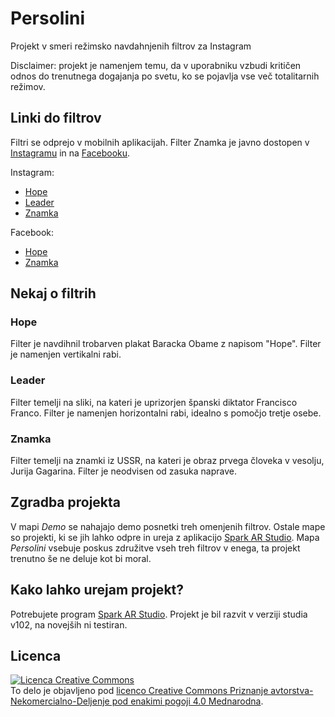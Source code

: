 # Persolini
Projekt v smeri režimsko navdahnjenih filtrov za Instagram

Disclaimer: projekt je namenjem temu, da v uporabniku vzbudi kritičen odnos do trenutnega dogajanja po svetu, ko se pojavlja vse več totalitarnih režimov.

## Linki do filtrov
Filtri se odprejo v mobilnih aplikacijah.
Filter Znamka je javno dostopen v [Instagramu](https://www.instagram.com/ar/536113964030560/) in na [Facebooku](https://www.facebook.com/fbcameraeffects/tryit/536113964030560/).

Instagram:
 - [Hope](https://www.instagram.com/ar/883633485786528/?ch=YzMxY2EyMThjMTMzM2RjMmQ2NzU1OWZjNDBmNGE5YTQ%3D)
 - [Leader](https://www.instagram.com/ar/188159753043280/?ch=ZDBhYmQ2ZDQxYTc2M2FiMGM2Zjg5OWRiMjliY2FjZDk%3D)
 - [Znamka](https://www.instagram.com/ar/1767947723364642/?ch=Mzc5YWE2ZDFmMTQwMjQwNDg1MmJlMDM4ZGJhZDFjNjQ%3D)
 
Facebook:
 - [Hope](https://www.facebook.com/fbcameraeffects/testit/120097883313098/MTA0N2EwMWNjODYwOTE0MjYwZTg2OTRjMTZlMjRmZDc=/)
 - [Znamka](https://www.facebook.com/fbcameraeffects/testit/343475653352724/OTJhMTAzMjc1ZjYwMGU1MzJhN2NlNTMxNWVhMmUzOTA=/)

## Nekaj o filtrih

### Hope
Filter je navdihnil trobarven plakat Baracka Obame z napisom "Hope". Filter je namenjen vertikalni rabi.

### Leader
Filter temelji na sliki, na kateri je uprizorjen španski diktator Francisco Franco. Filter je namenjen horizontalni rabi, idealno s pomočjo tretje osebe.

### Znamka
Filter temelji na znamki iz USSR, na kateri je obraz prvega človeka v vesolju, Jurija Gagarina. Filter je neodvisen od zasuka naprave.

## Zgradba projekta

V mapi *Demo* se nahajajo demo posnetki treh omenjenih filtrov.
Ostale mape so projekti, ki se jih lahko odpre in ureja z aplikacijo [Spark AR Studio](https://sparkar.facebook.com/ar-studio/).
Mapa *Persolini* vsebuje poskus združitve vseh treh filtrov v enega, ta projekt trenutno še ne deluje kot bi moral.

## Kako lahko urejam projekt?
Potrebujete program [Spark AR Studio](https://sparkar.facebook.com/ar-studio/download/). Projekt je bil razvit v verziji studia v102, na novejših ni testiran.


## Licenca
<a rel="license" href="http://creativecommons.org/licenses/by-nc-sa/4.0/"><img alt="Licenca Creative Commons" style="border-width:0" src="https://i.creativecommons.org/l/by-nc-sa/4.0/88x31.png" /></a><br />To delo je objavljeno pod <a rel="license" href="http://creativecommons.org/licenses/by-nc-sa/4.0/">licenco Creative Commons Priznanje avtorstva-Nekomercialno-Deljenje pod enakimi pogoji 4.0 Mednarodna</a>.
